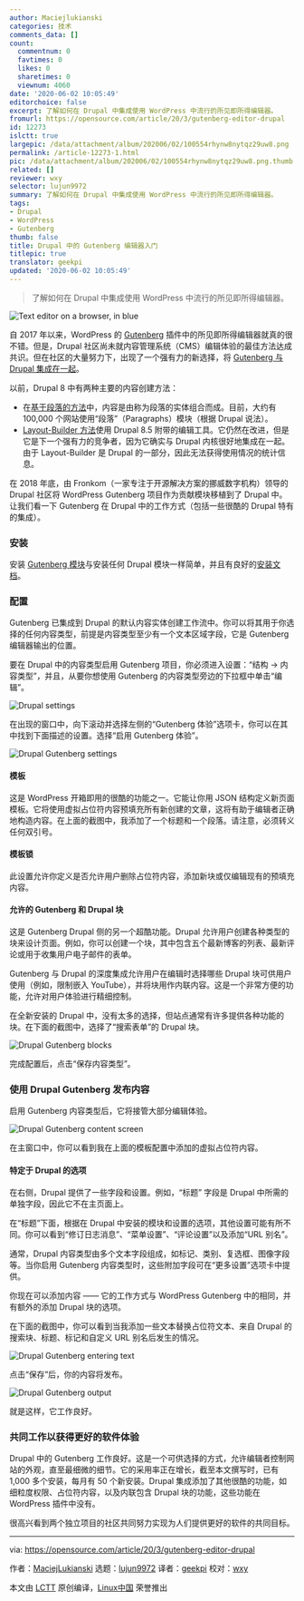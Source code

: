 ```yaml
---
author: Maciejlukianski
categories: 技术
comments_data: []
count:
  commentnum: 0
  favtimes: 0
  likes: 0
  sharetimes: 0
  viewnum: 4060
date: '2020-06-02 10:05:49'
editorchoice: false
excerpt: 了解如何在 Drupal 中集成使用 WordPress 中流行的所见即所得编辑器。
fromurl: https://opensource.com/article/20/3/gutenberg-editor-drupal
id: 12273
islctt: true
largepic: /data/attachment/album/202006/02/100554rhynw8nytqz29uw8.png
permalink: /article-12273-1.html
pic: /data/attachment/album/202006/02/100554rhynw8nytqz29uw8.png.thumb.jpg
related: []
reviewer: wxy
selector: lujun9972
summary: 了解如何在 Drupal 中集成使用 WordPress 中流行的所见即所得编辑器。
tags:
- Drupal
- WordPress
- Gutenberg
thumb: false
title: Drupal 中的 Gutenberg 编辑器入门
titlepic: true
translator: geekpi
updated: '2020-06-02 10:05:49'
---
```



> 
> 了解如何在 Drupal 中集成使用 WordPress 中流行的所见即所得编辑器。
> 
> 
> 


![Text editor on a browser, in blue](/data/attachment/album/202006/02/100554rhynw8nytqz29uw8.png "Text editor on a browser, in blue")


自 2017 年以来，WordPress 的 [Gutenberg](https://wordpress.org/plugins/gutenberg/) 插件中的所见即所得编辑器就真的很不错。但是，Drupal 社区尚未就内容管理系统（CMS）编辑体验的最佳方法达成共识。但在社区的大量努力下，出现了一个强有力的新选择，将 [Gutenberg 与 Drupal 集成在一起](https://drupalgutenberg.org/)。


以前，Drupal 8 中有两种主要的内容创建方法：


* 在[基于段落的方法](https://www.droptica.com/blog/flexible-and-easy-content-creation-drupal-paragraphs-module/)中，内容是由称为段落的实体组合而成。目前，大约有 100,000 个网站使用“段落”（Paragraphs）模块（根据 Drupal 说法）。
* [Layout-Builder 方法](https://www.droptica.com/blog/layout-builder-building-drupal-8-layouts/)使用 Drupal 8.5 附带的编辑工具。它仍然在改进，但是它是下一个强有力的竞争者，因为它确实与 Drupal 内核很好地集成在一起。由于 Layout-Builder 是 Drupal 的一部分，因此无法获得使用情况的统计信息。


在 2018 年底，由 Fronkom（一家专注于开源解决方案的挪威数字机构）领导的 Drupal 社区将 WordPress Gutenberg 项目作为贡献模块移植到了 Drupal 中。让我们看一下 Gutenberg 在 Drupal 中的工作方式（包括一些很酷的 Drupal 特有的集成）。


### 安装


安装 [Gutenberg 模块](https://www.drupal.org/project/gutenberg)与安装任何 Drupal 模块一样简单，并且有良好的[安装文档](https://www.drupal.org/docs/8/extending-drupal-8/installing-drupal-8-modules)。


### 配置


Gutenberg 已集成到 Drupal 的默认内容实体创建工作流中。你可以将其用于你选择的任何内容类型，前提是内容类型至少有一个文本区域字段，它是 Gutenberg 编辑器输出的位置。


要在 Drupal 中的内容类型启用 Gutenberg 项目，你必须进入设置：“结构 -> 内容类型”，并且，从要你想使用 Gutenberg 的内容类型旁边的下拉框中单击“编辑”。


![Drupal settings](/data/attachment/album/202006/02/100555c3bzoy1orcsdclkc.png "Drupal settings")


在出现的窗口中，向下滚动并选择左侧的“Gutenberg 体验”选项卡，你可以在其中找到下面描述的设置。选择“启用 Gutenberg 体验”。


![Drupal Gutenberg settings](/data/attachment/album/202006/02/100557nvv9xwvksxmax92v.png "Drupal Gutenberg settings")


#### 模板


这是 WordPress 开箱即用的很酷的功能之一。它能让你用 JSON 结构定义新页面模板。它将使用虚拟占位符内容预填充所有新创建的文章，这将有助于编辑者正确地构造内容。在上面的截图中，我添加了一个标题和一个段落。请注意，必须转义任何双引号。


#### 模板锁


此设置允许你定义是否允许用户删除占位符内容，添加新块或仅编辑现有的预填充内容。


#### 允许的 Gutenberg 和 Drupal 块


这是 Gutenberg Drupal 侧的另一个超酷功能。Drupal 允许用户创建各种类型的块来设计页面。例如，你可以创建一个块，其中包含五个最新博客的列表、最新评论或用于收集用户电子邮件的表单。


Gutenberg 与 Drupal 的深度集成允许用户在编辑时选择哪些 Drupal 块可供用户使用（例如，限制嵌入 YouTube），并将块用作内联内容。这是一个非常方便的功能，允许对用户体验进行精细控制。


在全新安装的 Drupal 中，没有太多的选择，但站点通常有许多提供各种功能的块。在下面的截图中，选择了“搜索表单”的 Drupal 块。


![Drupal Gutenberg blocks](/data/attachment/album/202006/02/100600cd00sa1mer1simdi.png "Drupal Gutenberg blocks")


完成配置后，点击“保存内容类型”。


### 使用 Drupal Gutenberg 发布内容


启用 Gutenberg 内容类型后，它将接管大部分编辑体验。


![Drupal Gutenberg content screen](/data/attachment/album/202006/02/100602mxi9iixtaaraxa4w.png "Drupal Gutenberg content screen")


在主窗口中，你可以看到我在上面的模板配置中添加的虚拟占位符内容。


#### 特定于 Drupal 的选项


在右侧，Drupal 提供了一些字段和设置。例如，“标题” 字段是 Drupal 中所需的单独字段，因此它不在主页面上。


在“标题”下面，根据在 Drupal 中安装的模块和设置的选项，其他设置可能有所不同。你可以看到“修订日志消息”、“菜单设置”、“评论设置”以及添加“URL 别名”。


通常，Drupal 内容类型由多个文本字段组成，如标记、类别、复选框、图像字段等。当你启用 Gutenberg 内容类型时，这些附加字段可在“更多设置”选项卡中提供。


你现在可以添加内容 —— 它的工作方式与 WordPress Gutenberg 中的相同，并有额外的添加 Drupal 块的选项。


在下面的截图中，你可以看到当我添加一些文本替换占位符文本、来自 Drupal 的搜索块、标题、标记和自定义 URL 别名后发生的情况。


![Drupal Gutenberg entering text](/data/attachment/album/202006/02/100606laq91s983am1bt33.png "Drupal Gutenberg entering text")


点击“保存”后，你的内容将发布。


![Drupal Gutenberg output](/data/attachment/album/202006/02/100609sa3mzdk6k3773z47.png "Drupal Gutenberg output")


就是这样，它工作良好。


### 共同工作以获得更好的软件体验


Drupal 中的 Gutenberg 工作良好。这是一个可供选择的方式，允许编辑者控制网站的外观，直至最细微的细节。它的采用率正在增长，截至本文撰写时，已有 1,000 多个安装，每月有 50 个新安装。Drupal 集成添加了其他很酷的功能，如细粒度权限、占位符内容，以及内联包含 Drupal 块的功能，这些功能在 WordPress 插件中没有。


很高兴看到两个独立项目的社区共同努力实现为人们提供更好的软件的共同目标。




---


via: <https://opensource.com/article/20/3/gutenberg-editor-drupal>


作者：[MaciejLukianski](https://opensource.com/users/maciejlukianski) 选题：[lujun9972](https://github.com/lujun9972) 译者：[geekpi](https://github.com/geekpi) 校对：[wxy](https://github.com/wxy)


本文由 [LCTT](https://github.com/LCTT/TranslateProject) 原创编译，[Linux中国](https://linux.cn/) 荣誉推出